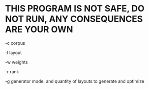 # THIS PROGRAM IS NOT SAFE, DO NOT RUN, ANY CONSEQUENCES ARE YOUR OWN



-c <file>   corpus

-l <name>   layout

-w <file>   weights

-r          rank

-g <numb>   generator mode, and quantity of layouts to generate and optimize
